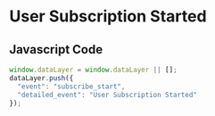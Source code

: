 # User Subscription Started

### 

## Javascript Code
```js
window.dataLayer = window.dataLayer || [];
dataLayer.push({
  "event": "subscribe_start",
  "detailed_event": "User Subscription Started"
});
```








